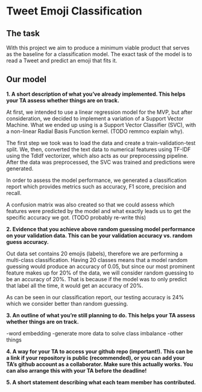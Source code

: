 # Tweet Emoji Classification 

## The task
With this project we aim to produce a minimum viable product that serves as the baseline 
for a classification model. The exact task of the model is to read a Tweet and predict an emoji that fits it.

## Our model

**1. A short description of what you’ve already implemented. This helps your TA assess
whether things are on track.**

At first, we intended to use a linear regression model for the MVP, but after consideration, we decided to 
implement a variation of a Support Vector Machine. What we ended up using is a Support Vector Classifier (SVC),
with a non-linear Radial Basis Function kernel. (TODO remmco explain why).

The first step we took was to load the data and create a train-validation-test split.
We, then, converted the text data to numerical features using TF-IDF using the TdIdf vectorizer, which also acts as our preprocessing pipeline.
After the data was preprocessed, the SVC was trained and predictions were generated.

In order to assess the model performance, we generated a classification report which provides metrics such as accuracy, F1 score, precision and recall.

A confusion matrix was also created so that we could assess which features were predicted by the model and what exactly leads us to get the specific accuracy we got. (TODO probably re-write this)

**2. Evidence that you achieve above random guessing model performance on your
validation data. This can be your validation accuracy vs. random guess accuracy.**

Out data set contains 20 emojis (labels), therefore we are performing a multi-class classification.
Having 20 classes means that a model random guessing would produce an accuracy of 0.05, but since our 
most prominent feature makes up for 20% of the data, we will consider random guessing to be an accuracy of 20%.
That is because if the model was to only predict that label all the time, it would get an accuracy of 20%. 

As can be seen in our classification report, our testing accuracy is 24% which we consider better than random guessing.

**3. An outline of what you’re still planning to do. This helps your TA assess whether things
are on track.**

-word embedding
-generate more data to solve class imbalance
-other things

**4. A way for your TA to access your github repo (important!). This can be a link if your
repository is public (recommended), or you can add your TA’s github account as a
collaborator. Make sure this actually works. You can also arrange this with your TA
before the deadline!**

**5. A short statement describing what each team member has contributed.**
